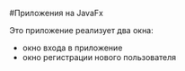 #Приложения на JavaFx

Это приложение реализует два окна:
- окно входа в приложение
- окно регистрации нового пользователя
